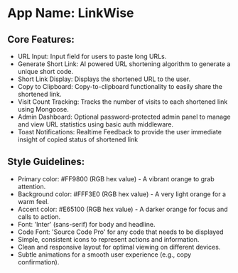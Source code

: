 # **App Name**: LinkWise

## Core Features:

- URL Input: Input field for users to paste long URLs.
- Generate Short Link: AI powered URL shortening algorithm to generate a unique short code.
- Short Link Display: Displays the shortened URL to the user.
- Copy to Clipboard: Copy-to-clipboard functionality to easily share the shortened link.
- Visit Count Tracking: Tracks the number of visits to each shortened link using Mongoose.
- Admin Dashboard: Optional password-protected admin panel to manage and view URL statistics using basic auth middleware.
- Toast Notifications: Realtime Feedback to provide the user immediate insight of copied status of shortened link

## Style Guidelines:

- Primary color: #FF9800 (RGB hex value) - A vibrant orange to grab attention.
- Background color: #FFF3E0 (RGB hex value) - A very light orange for a warm feel.
- Accent color: #E65100 (RGB hex value) - A darker orange for focus and calls to action.
- Font: 'Inter' (sans-serif) for body and headline.
- Code Font: 'Source Code Pro' for any code that needs to be displayed
- Simple, consistent icons to represent actions and information.
- Clean and responsive layout for optimal viewing on different devices.
- Subtle animations for a smooth user experience (e.g., copy confirmation).